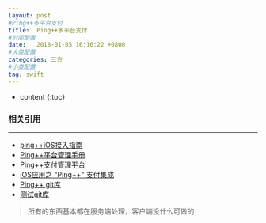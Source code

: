```yaml
---
layout: post
#Ping++多平台支付
title:  Ping++多平台支付
#时间配置
date:   2018-01-05 16:16:22 +0800
#大类配置
categories: 三方
#小类配置
tag: swift
---
```


* content
{:toc}

### 相关引用
---

* <a href="https://www.pingxx.com/guidance/client/sdk/ios" target="_blank">ping++iOS接入指南</a><br>
* <a href="https://dashboard.pingxx.com/download/resource/user-guide-v1.pdf" target="_blank">Ping++平台管理手册</a><br>
* <a href="https://dashboard2.pingxx.com/app-list" target="_blank">Ping++支付管理平台</a><br>
* <a href="https://www.jianshu.com/p/a933f9f74e9c" target="_blank">iOS应用之 "Ping++" 支付集成</a><br>
* <a href="https://github.com/PingPlusPlus/pingpp-ios" target="_blank">Ping++ git库 </a><br>
* <a href="https://github.com/anchoriteFili/PingTest" target="_blank">测试git库</a><br>

> 所有的东西基本都在服务端处理，客户端没什么可做的